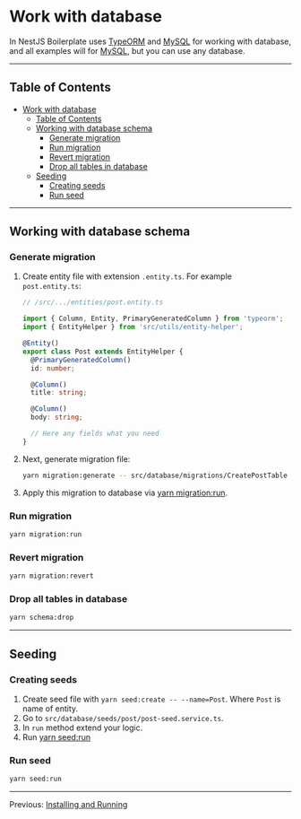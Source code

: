 # Work with database

In NestJS Boilerplate uses [TypeORM](https://www.npmjs.com/package/typeorm) and [MySQL](https://www.mysql.com//) for working with database, and all examples will for [MySQL](https://www.mysql.com//), but you can use any database.

---

## Table of Contents

- [Work with database](#work-with-database)
  - [Table of Contents](#table-of-contents)
  - [Working with database schema](#working-with-database-schema)
    - [Generate migration](#generate-migration)
    - [Run migration](#run-migration)
    - [Revert migration](#revert-migration)
    - [Drop all tables in database](#drop-all-tables-in-database)
  - [Seeding](#seeding)
    - [Creating seeds](#creating-seeds)
    - [Run seed](#run-seed)

---

## Working with database schema

### Generate migration

1. Create entity file with extension `.entity.ts`. For example `post.entity.ts`:

    ```ts
    // /src/.../entities/post.entity.ts

    import { Column, Entity, PrimaryGeneratedColumn } from 'typeorm';
    import { EntityHelper } from 'src/utils/entity-helper';

    @Entity()
    export class Post extends EntityHelper {
      @PrimaryGeneratedColumn()
      id: number;

      @Column()
      title: string;

      @Column()
      body: string;

      // Here any fields what you need
    }
    ```

1. Next, generate migration file:

    ```bash
    yarn migration:generate -- src/database/migrations/CreatePostTable
    ```

1. Apply this migration to database via [yarn migration:run](#run-migration).

### Run migration

```bash
yarn migration:run
```

### Revert migration

```bash
yarn migration:revert
```

### Drop all tables in database

```bash
yarn schema:drop
```

---

## Seeding

### Creating seeds

1. Create seed file with `yarn seed:create -- --name=Post`. Where `Post` is name of entity.
1. Go to `src/database/seeds/post/post-seed.service.ts`.
1. In `run` method extend your logic.
1. Run [yarn seed:run](#run-seed)

### Run seed

```bash
yarn seed:run
```

---

Previous: [Installing and Running](installing-and-running.md)
